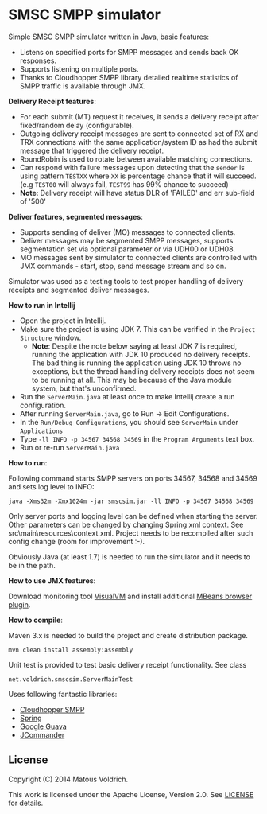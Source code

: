 SMSC SMPP simulator
=======

Simple SMSC SMPP simulator written in Java, basic features:

* Listens on specified ports for SMPP messages and sends back OK responses.
* Supports listening on multiple ports.
* Thanks to Cloudhopper SMPP library detailed realtime statistics of SMPP traffic is available through JMX.  

**Delivery Receipt features**:

* For each submit (MT) request it receives, it sends a delivery receipt after fixed/random delay (configurable).
* Outgoing delivery receipt messages are sent to connected set of RX and TRX connections with the same application/system ID 
as had the submit message that triggered the delivery receipt. 
* RoundRobin is used to rotate between available matching connections.
* Can respond with failure messages upon detecting that the `sender` is using pattern `TESTXX` where `XX` is percentage chance that it will succeed. (e.g `TEST00` will always fail, `TEST99` has 99% chance to succeed)
* **Note**: Delivery receipt will have status DLR of 'FAILED' and err sub-field of '500' 

**Deliver features, segmented messages**:

* Supports sending of deliver (MO) messages to connected clients.
* Deliver messages may be segmented SMPP messages, supports segmentation set via optional parameter or via UDH00 or UDH08.
* MO messages sent by simulator to connected clients are controlled with JMX commands - start, stop, send message stream and so on.

Simulator was used as a testing tools to test proper handling of delivery receipts and segmented deliver messages.  

**How to run in Intellij**

* Open the project in Intellij.
* Make sure the project is using JDK 7. This can be verified in the `Project Structure` window.
  * **Note**: Despite the note below saying at least JDK 7 is required, running the application with JDK 10 produced no delivery 
  receipts. The bad thing is running the application using JDK 10 throws no exceptions, but the thread handling delivery receipts 
  does not seem to be running at all. This may be because of the Java module system, but that's unconfirmed.
* Run the `ServerMain.java` at least once to make Intellij create a run configuration.
* After running `ServerMain.java`, go to Run -> Edit Configurations. 
* In the `Run/Debug Configurations`, you should see `ServerMain` under `Applications`
* Type `-ll INFO -p 34567 34568 34569` in the `Program Arguments` text box.
* Run or re-run `ServerMain.java`

**How to run**:

Following command starts SMPP servers on ports 34567, 34568 and 34569 and sets log level to INFO:
 
    java -Xms32m -Xmx1024m -jar smscsim.jar -ll INFO -p 34567 34568 34569

Only server ports and logging level can be defined when starting the server.
Other parameters can be changed by changing Spring xml context. See src\main\resources\context.xml. 
Project needs to be recompiled after such config change (room for improvement :-).

Obviously Java (at least 1.7) is needed to run the simulator and it needs to be in the path.

**How to use JMX features**:

Download monitoring tool [VisualVM](http://visualvm.java.net/download.html) 
and install additional [MBeans browser plugin](http://visualvm.java.net/plugins.html). 

**How to compile**:

Maven 3.x is needed to build the project and create distribution package.
 
    mvn clean install assembly:assembly

Unit test is provided to test basic delivery receipt functionality. See class

    net.voldrich.smscsim.ServerMainTest

Uses following fantastic libraries:

* [Cloudhopper SMPP](https://github.com/twitter/cloudhopper-smpp)
* [Spring](http://projects.spring.io/spring-framework/)
* [Google Guava](https://code.google.com/p/guava-libraries/)
* [JCommander](http://jcommander.org/)
 
License
-------

Copyright (C) 2014 Matous Voldrich.

This work is licensed under the Apache License, Version 2.0. See [LICENSE](License.txt) for details.